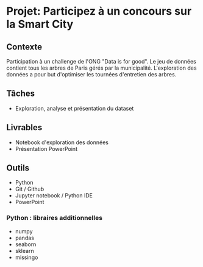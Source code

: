 # Projet: Participez à un concours sur la Smart City

## Contexte
Participation à un challenge de l'ONG "Data is for good".
Le jeu de données contient tous les arbres de Paris gérés par la municipalité.
L'exploration des données a pour but d'optimiser les tournées d'entretien des arbres.

## Tâches
- Exploration, analyse et présentation du dataset

## Livrables
- Notebook d'exploration des données
- Présentation PowerPoint

## Outils
- Python
- Git / Github
- Jupyter notebook / Python IDE
- PowerPoint

### Python : libraires additionnelles
- numpy
- pandas
- seaborn
- sklearn
- missingo